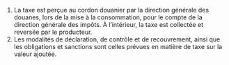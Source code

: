 1) La taxe est perçue au cordon douanier par la direction générale des douanes, lors de la mise à la consommation, pour le compte de la direction générale des impôts.
À l’intérieur, la taxe est collectée et reversée par le producteur.
2) Les modalités de déclaration, de contrôle et de recouvrement, ainsi que les
obligations et sanctions sont celles prévues en matière de taxe sur la valeur ajoutée.